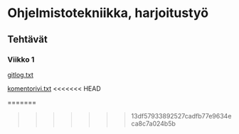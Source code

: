 # Ohjelmistotekniikka, harjoitustyö
## Tehtävät
### Viikko 1
[gitlog.txt](https://github.com/jennavahtera/ot-harjoitustyo/blob/master/laskarit/viikko1/gitlog.txt)

[komentorivi.txt](https://github.com/jennavahtera/ot-harjoitustyo/blob/master/laskarit/viikko1/komentorivi.txt)
<<<<<<< HEAD


=======
>>>>>>> 13df57933892527cadfb77e9634eca8c7a024b5b
